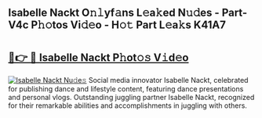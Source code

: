 ## Isabelle Nackt O𝚗𝚕yf𝚊ns L𝚎a𝚔ed N𝚞𝚍es - Part-V4c P𝚑𝚘tos Vi𝚍𝚎o - H𝚘𝚝 Part L𝚎a𝚔s K41A7

# <h2><a href="http://kf24ys.oniu.top/?m=Isabelle+Nackt">🔗👉 🔴 Isabelle Nackt P𝚑ot𝚘𝚜 V𝚒d𝚎o</a></h2>

[![Isabelle Nackt Nu𝚍e𝚜](https://i.imgur.com/0qMVB7G.gif)](http://kf24ys.oniu.top/?m=Isabelle+Nackt)
Social media innovator Isabelle Nackt, celebrated for publishing dance and lifestyle content, featuring dance presentations and personal vlogs. Outstanding juggling partner Isabelle Nackt, recognized for their remarkable abilities and accomplishments in juggling with others.  
